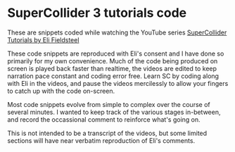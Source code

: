 SuperCollider 3 tutorials code
==============================

These are snippets coded while watching the YouTube series [SuperCollider Tutorials by Eli Fieldsteel](https://www.youtube.com/watch?v=yRzsOOiJ_p4&list=PLPYzvS8A_rTaNDweXe6PX4CXSGq4iEWYC)

These code snippets are reproduced with Eli's consent and I have done so primarily for my own convenience. Much of the code being produced on screen is played back faster than realtime, the videos are edited to keep narration pace constant and coding error free. Learn SC by coding along with Eli in the videos, and pause the videos mercilessly to allow your fingers to catch up with the code on-screen.

Most code snippets evolve from simple to complex over the course of several minutes. I wanted to keep track of the various stages in-between, and record the occassional comment to reinforce what's going on.

This is not intended to be a transcript of the videos, but some limited sections will have near verbatim reproduction of Eli's comments.